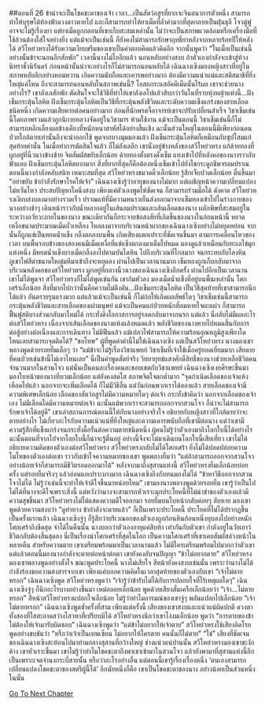 ##ตอนที่ 26 ข้าน่าจะเป็นโชคชะตาของเจ้า
เวลา...เป็นสัตว์อสูรที่ยากจะจินตนาการตัวหนึ่ง สามารถทำให้บุรุษใต้ท้องฟ้าดวงดาวตายไป และก็สามารถทำให้ยาเม็ดที่ล้ำค่ามากที่สุดกลายเป็นฝุ่นธุลี โจวตู๋ฟูอาจจะไม่รู้เรื่องยา แต่ยาเม็ดลูกกลอนที่เขาเก็บสะสมเหล่านั้น ไม่ว่าจะเป็นสภาพแวดล้อมหรือเครื่องมือที่ใช้ล้วนต้องใส่ใจอย่างยิ่ง แต่แม้จะเป็นเช่นนี้ ก็ยังคงไม่สามารถรักษาฤทธิ์ยาหลังจากหลายร้อยปีให้หลังได้
สวีโหย่วหรงได้รับความเงียบขรึมของเขาเป็นคำตอบคิดแล้วคิดอีก จากนั้นพูดว่า “ในเมื่อเป็นเช่นนี้ อย่างนั้นข้าจะนอนอีกสักพัก”
เวลานี้นางไม่ไออีกแล้ว นอนหลับอย่างสงบ
ถ้าตัวเองกำลังจะเข้าสู่ห้วงนิทราชั่วนิรันดร์ ก่อนหน้านั้นน่าจะอย่างไรก็ไม่สามารถนอนหลับได้ เฉินฉางเซิงมองหญิงสาวที่อยู่ในสภาพหลับลึกอย่างหอมหวาน เกิดความนับถือและเคารพอย่างมาก ต้องมีความแน่วแน่และสติสมาธิที่ยิ่งใหญ่แค่ไหน ถึงจะสามารถนอนหลับในสภาพเช่นนี้?
โอสถกระแสอัคคีเม็ดนั้นไร้ผล เขาจะช่วยนางอย่างไร?
เขาลังเลสักพัก ตัดสินใจจะใช้วิธีที่ทำให้เขาลังเลไปแล้วสิบกว่าวันในที่ราบทุ่งหญ้าแห่งนี้…ฝังเข็มกระตุ้นโลหิต
ฝังเข็มกระตุ้นโลหิตเป็นวิธีที่กระตุ้นพลังชีวิตและระดับความแข็งแกร่งของสายเลือดชนิดหนึ่ง เกิดความเสียหายต่อคนอย่างมาก ก่อนที่นักพรตจี้อาจารย์เขาจะปรับเปลี่ยนสำเร็จ วิชาเข็มเช่นนี้โดยภาพรวมแล้วถูกนิกายหลวงจัดอยู่ในวิชามาร ห้ามใช้งาน แม้จะเป็นตอนนี้ วิชาเข็มเช่นนี้ก็ไม่สามารถหลีกเลี่ยงผลข้างเคียงที่หนักหนาสาหัสได้อย่างสิ้นเชิง
ฉะนั้นส่วนใหญ่ในตอนนี้มีเพียงก่อนคนป่วยใกล้ตายเท่านั้นถึงจะนำออกใช้
พูดจากบางมุมมองแล้ว ฝังเข็มกระตุ้นโลหิตก็เหมือนกับซุปโสมแก่สุดท้ายคำนั้น
ในเมื่อทำการตัดสินใจแล้ว ก็ไม่ลังเลอีก เขานั่งอยู่ข้างหลังของสวีโหย่วหรง แก้ด้ายทองที่ผูกอยู่ที่นิ้วนางข้างซ้าย จิตสัมผัสขยับเล็กน้อย ด้ายทองตั้งตรงดั่งเข็ม แทงเข้าไปที่หลังคอของนางราวกับฟ้าแลบ
ฝังเข็มกระตุ้นโลหิตยากมาก สิ่งที่ยากที่สุดก็คือต้องหนึ่งเข็มเข้าไปยังไขกระดูกชีพจรลมปราณ ตอนนี้นางกำลังหลับสนิท เหมาะสมที่สุด
สวีโหย่วหรงขมวดคิ้วเล็กน้อย รู้สึกเจ็บปวดเล็กน้อย ตื่นขึ้นมา
“อย่าขยับ ข้ากำลังรักษาโรคให้เจ้า”
เฉินฉางเซิงรู้ว่าอายุของนางไม่มาก แต่เผชิญหน้าความเปลี่ยนแปลงไม่หวั่นไหว ประสบปัญหาใดนิ่งสงบ เพียงแค่ตัวเองพูดให้ชัดเจน ก็สามารถร่วมมือได้ ดังคาด สวีโหย่วหรงเงียบสงบลงมาอย่างรวดเร็ว ปราณแท้ที่มีความหนาวเย็นส่งออกมาจากเข็มทองเข้าไปในร่างกายของนางอย่างช้าๆ เดินหน้าราวกับน้ำหลากอยู่ในเส้นลมปราณและเส้นเลือดของนาง ผลักพิษที่สะสมอยู่ในระหว่างอวัยวะภายในของนาง ขณะเดียวกันก็กระจายข้อสงสัยที่เกิดขึ้นของนางในก่อนหน้านี้
หยาดเหงื่อขนาดประมาณเม็ดถั่วเหลือง ไหลลงมาจากบริเวณหน้าผากของเฉินฉางเซิงอย่างไม่หยุดหย่อน จากนั้นก็ถูกแช่เป็นหยดน้ำแข็ง กลิ้งตกลงบนพื้น เกิดเสียงแตกเปราะที่ชัดเจนขึ้นมา ตามการเคลื่อนไหวของเวลา บนพื้นรอบข้างของสองคนมีเม็ดเหงื่อที่แช่แข็งตกลงมาเต็มไปหมด มองดูแล้วเหมือนกับทะเลไข่มุกแห่งหนึ่ง มีหยดน้ำแข็งบางเม็ดกลิ้งลงไปตามบันไดหิน ไปถึงบริเวณที่ไกลมาก จนกระทบกับโลงหินภูเขาไฟสีดำขนาดใหญ่มหึมาเข้าถึงจะหยุดลง
ผ่านไปเป็นเวลานานมาก เข็มทองถูกเก็บกลับมาจากบริเวณหลังคอของสวีโหย่วหรง ผูกอยู่ที่กลางนิ้วนางของเฉินฉางเซิงอีกครั้ง
ผ่านไปอีกเป็นเวลานาน เขาไม่ได้พูดจา สวีโหย่วหรงก็ไม่ได้พูดเช่นกัน
เขาก้มหัวลง มองเม็ดน้ำแข็งที่อยู่บนพื้นเหล่านั้น โศกเศร้าเล็กน้อย สิ่งที่มากไปกว่านั้นคือความไม่ดึงดัน…ฝังเข็มกระตุ้นโลหิต เป็นวิธีสุดท้ายที่เขาสามารถนึกได้แล้ว อันตรายรุนแรงมาก แต่แล้วแม้จะเป็นเช่นนี้ ก็ไม่ก่อให้เกิดผลลัพธ์ใดๆ
วิชาเข็มเช่นนี้สามารถกระตุ้นพลังชีวิตและสายเลือดของเผ่ามนุษย์ แม้จะเป็นคนแก่ป่วยหนักที่ลมหายใจผะแผ่ว ก็สามารถฟื้นฟูสติบางส่วนกลับมาใหม่ได้ กระทั่งดึงโอกาสการอยู่รอดกลับมาจากนรก แต่แล้ว นี่กลับไม่มีผลอะไรต่อสวีโหย่วหรง เนื่องจากเส้นเลือดของนางแห้งแล้งหมดแล้ว พลังชีวิตของนางหายไปหมดสิ้นกับการต่อสู้อย่างต่อเนื่องและการเดินทาง
ไม่มีฟืนแล้ว แม้เปลวไฟสามารถให้ความร้อนอุณหภูมิสูงเพียงใด ไหนเลยสามารถจุดติดได้?
“ขอโทษ”
ผู้ที่พูดคำคำนี้ไม่ใช่เฉินฉางเซิง แต่เป็นสวีโหย่วหรง นางมองเขาพลางพูดด้วยรอยยิ้มเล็กๆ ว่า “แม้ข้าจะไม่รู้เรื่องวิชาแพทย์ วิชาเข็มที่เจ้าใช้เมื่อครู่ยอดเยี่ยมมาก เสียดายที่คนป่วยเช่นข้านี้ไม่เอาไหนเลย”
นี่เป็นคำพูดสัตย์จริง วิทยายุทธ์แสงศักดิ์สิทธิ์ของนางช่วยเหลือชีวิตคนจำนวนมากในสวนโจว แต่นั่นเป็นคนละเรื่องคนละขอบเขตกับวิชาแพทย์
เฉินฉางเซิงเงยศีรษะขึ้นมา มองใบหน้าของนางที่บวมเล็กน้อย แต่ยังคงสดใส สภาพจิตใจตกต่ำมาก
“จุดกำเนิดเลือดของเจ้าแห้งเหือดไปแล้ว นอกจากจะเพิ่มเลือดได้ ก็ไม่มีวิธีอื่น แต่วันก่อนพวกเราได้ลองแล้ว สายเลือดของเจ้ามีความพิเศษเล็กน้อย เลือดของสัตว์อสูรไม่มีความหมายใดๆ ต่อเจ้า กระทั่งข้าคิดว่า นอกจากเลือดของเจ้าเอง ไม่มีเลือดใดมีความหมายต่อเจ้า ฉะนั้นแม้พวกเราจะสามารถออกจากสวนโจว ก็น่าจะไม่สามารถรักษาเจ้าได้อยู่ดี”
เขาเล่าสถานการณ์ตอนนี้ให้กับนางอย่างจริงใจ อธิบายกับหญิงสาวที่ใกล้ตายว่าจะตายอย่างไร ไม่เกี่ยวอะไรกับความแน่วแน่ที่ยิ่งใหญ่และความเคารพนับถือที่เขามีต่อนาง แต่ว่าเขามีความรู้สึกที่แข็งแกร่งจนกระทั่งดื้อรั้นต่อความตายชนิดหนึ่ง ผู้คนไม่รู้ว่าตัวเองมาถึงโลกใบนี้ได้อย่างไร ฉะนั้นตอนที่จากไปจากโลกใบนี้ก็น่าจะรู้ตื่นอยู่ อย่างนี้จึงจะไม่มาเดินบนโลกใบนี้เสียเที่ยว
เขาไม่ได้อธิบายความคิดของตัวเองต่อสวีโหย่วหรง สวีโหย่วหรงกลับไม่ได้โศกเศร้า ยิ่งไม่ได้ปลดปล่อยความโมโหของตัวเองต่อเขา ราวกับเข้าใจความหมายของเขา พูดพลางยิ้มว่า “แต่ถ้าสามารถออกจากสวนโจว อย่างน้อยเจ้าก็สามารถมีชีวิตรอดออกมาได้”
หลังจากมาถึงสุสานแห่งนี้ สวีโหย่วหรงยิ้มเล็กน้อยบ่อยครั้ง แต่รอยยิ้มจริงๆ แล้วอ่อนแอเปราะบางมาก เฉินฉางเซิงถึงกับทนมองไม่ได้
“ข้าหาวิธีออกจากสวนโจวไม่ได้ ไม่รู้ว่าเช่นนี้จะทำให้เจ้าดีใจขึ้นมาหน่อยไหม” เขามองนางพลางพูดด้วยรอยยิ้ม เขารู้ว่าเป็นไปไม่ได้ที่นางจะดีใจเพราะสิ่งนี้ แต่หวังว่านางจะสามารถหัวเราะมุกประโยคนี้ที่ไม่น่าขำของตัวเองแล้วมีความสุขขึ้นมา
สวีโหย่วหรงไม่ได้แสดงความดีใจออกมา รอยยิ้มบนใบหน้ากลับค่อยๆ ลับหาย มองเขาพูดด้วยความสงบว่า “ดูท่าทาง ข้ากำลังจะตายแล้ว”
ก็เป็นเพราะประโยคนี้ ประโยคที่ไม่ได้ปรากฏขึ้นเป็นครั้งแรกแล้ว เฉินฉางเซิงจู่ๆ ก็รู้สึกว่าบริเวณอกของตัวเองถูกก้อนหินก้อนหนึ่งทุบลงไปอย่างหนัก โศกเศร้าถึงขีดสุด
จำได้ในคืนนั้น นางบอกว่าตัวเองอายุแค่สิบห้า เท่ากันกับตัวเขา กำลังอยู่ในวัยเยาว์ ชีวิตกลับต้องสิ้นสุดลง นี่เป็นเรื่องน่าโศกเศร้าที่สุดในโลก เป็นความโศกเศร้าที่เขาเคยสัมผัสล่วงหน้าในหลายคืน
สำหรับความตาย เขาเตรียมพร้อมมาเป็นเวลานานแล้ว ไม่มีใครเตรียมพร้อมไปมากกว่าตัวเขา แต่แล้วตอนนี้มองนางกำลังจะตายต่อหน้าต่อตา เขายังคงอับจนปัญญา
“ข้าไม่อยากตาย” สวีโหย่วหรงมองเขาพลางพูดอย่างตั้งใจ
ขณะพูดประโยคนี้ นางไม่เสียใจ สีหน้ายังคงสงบเช่นนั้น เพราะว่านางไม่ได้กำลังร้องขอความสงสารจากเขา เพียงแค่บอกความคิดในเวลาสุดท้ายของตัวเองกับเขา
“เจ้าไม่ตายหรอก” เฉินฉางเซิงพูด
สวีโหย่วหรงพูดว่า “เจ้ารู้ว่าข้ารับไม่ได้กับการปลอบใจที่ไร้เหตุผลใดๆ”
เฉินฉางเซิงจู่ๆ ก็นึกอะไรบางอย่างขึ้นมา เหม่อลอยเล็กน้อย พูดด้วยเสียงสั่นเครือเล็กน้อยว่า “เจ้า...ไม่ตายหรอก”
สีหน้าสวีโหย่วหรงแปลกใจเล็กน้อย ไม่รู้ว่าทำไมอารมณ์ของเขาจู่ๆ พลันแปลกไปเล็กน้อย
“เจ้าไม่ตายหรอก”
เฉินฉางเซิงพูดซ้ำครั้งที่สาม เพียงแต่ครั้งนี้ เสียงของเขาสงบและแน่วแน่ผิดปกติ ดวงตาทั้งสองที่ใสสะอาดสว่างไสวหาที่เปรียบมิได้
สวีโหย่วหรงนึกว่าเขาโง่งมเล็กน้อย พูดว่า “การตายของข้า ไม่ต้องให้เจ้ามารับผิดชอบ”
เฉินฉางเซิงพูดว่า “แต่ข้าไม่อยากให้เจ้าตาย”
สวีโหย่วหรงใช้เสียงอิดโรยพูดอย่างขบขันว่า “หรือว่าเจ้าเป็นเทพเซียน ไม่อยากให้ใครตาย คนนั้นก็ไม่ตาย”
“ใช่” เสียงที่ชัดเจนของเฉินฉางเซิงสะท้อนไปมาท่ามกลางสุสานที่กว้างใหญ่ ช่างแน่วแน่ปานนั้น
สวีโหย่วหรงมองเขาชะงักค้าง
เขาหัวเราะขึ้นมา
เขาไม่รู้ว่าทำไมโชคชะตาถึงพาเขาเข้ามาในสวนโจว แล้วยังพามาที่สุสานแห่งนี้อีก เป็นเพราะเจตจำนงกระบี่สายนั้น หรือว่าอะไรอย่างอื่น แต่ตอนนี้เขารู้เรื่องเรื่องหนึ่ง ‘ตนเองสามารถเปลี่ยนแปลงโชคชะตาของสตรีผู้นี้ได้’
อีกนัยหนึ่งก็คือ เขาเป็นโชคชะตาของนาง อย่างน้อยเป็นส่วนหนึ่งในนั้น


[Go To Next Chapter]( ./311.md)